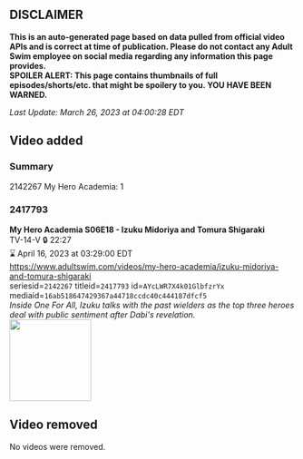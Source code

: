 ## DISCLAIMER
**This is an auto-generated page based on data pulled from official video APIs and is correct at time of publication. Please do not contact any Adult Swim employee on social media regarding any information this page provides.**  
**SPOILER ALERT: This page contains thumbnails of full episodes/shorts/etc. that might be spoilery to you. YOU HAVE BEEN WARNED.**  

_Last Update: March 26, 2023 at 04:00:28 EDT_
## Video added
### Summary
2142267 My Hero Academia: 1  
### 2417793
**My Hero Academia S06E18 - Izuku Midoriya and Tomura Shigaraki**  
TV-14-V 🔒 22:27  
⌛ April 16, 2023 at 03:29:00 EDT  
https://www.adultswim.com/videos/my-hero-academia/izuku-midoriya-and-tomura-shigaraki  
seriesid=`2142267` titleid=`2417793` id=`AYcLWR7X4k01GlbfzrYx` mediaid=`16ab518647429367a44718ccdc40c444187dfcf5`  
_Inside One For All, Izuku talks with the past wielders as the top three heroes deal with public sentiment after Dabi's revelation._  
<a href="https://media.cdn.adultswim.com/uploads/20230324/thumbnails/2_233241625241-MHA131Still001tiny.png"><img src="https://media.cdn.adultswim.com/uploads/20230324/thumbnails/2_233241625241-MHA131Still001tiny.png" height="144px" /></a>
## Video removed
No videos were removed.  
